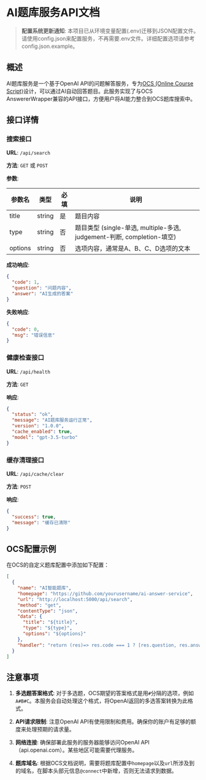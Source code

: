 # AI题库服务API文档

> **配置系统更新通知**: 本项目已从环境变量配置(.env)迁移到JSON配置文件。请使用config.json来配置服务，不再需要.env文件。详细配置选项请参考config.json.example。

## 概述

AI题库服务是一个基于OpenAI API的问题解答服务，专为[OCS (Online Course Script)](https://github.com/ocsjs/ocsjs)设计，可以通过AI自动回答题目。此服务实现了与OCS AnswererWrapper兼容的API接口，方便用户将AI能力整合到OCS题库搜索中。

## 接口详情

### 搜索接口

**URL**: `/api/search`

**方法**: `GET` 或 `POST`

**参数**:

| 参数名   | 类型   | 必填 | 说明                                                     |
|---------|--------|------|----------------------------------------------------------|
| title   | string | 是   | 题目内容                                                 |
| type    | string | 否   | 题目类型 (single-单选, multiple-多选, judgement-判断, completion-填空) |
| options | string | 否   | 选项内容，通常是A、B、C、D选项的文本                       |

**成功响应**:

```json
{
  "code": 1,
  "question": "问题内容",
  "answer": "AI生成的答案"
}
```

**失败响应**:

```json
{
  "code": 0,
  "msg": "错误信息"
}
```

### 健康检查接口

**URL**: `/api/health`

**方法**: `GET`

**响应**:

```json
{
  "status": "ok",
  "message": "AI题库服务运行正常",
  "version": "1.0.0",
  "cache_enabled": true,
  "model": "gpt-3.5-turbo"
}
```

### 缓存清理接口

**URL**: `/api/cache/clear`

**方法**: `POST`

**响应**:

```json
{
  "success": true,
  "message": "缓存已清除"
}
```

## OCS配置示例

在OCS的自定义题库配置中添加如下配置：

```json
[
  {
    "name": "AI智能题库",
    "homepage": "https://github.com/yourusername/ai-answer-service",
    "url": "http://localhost:5000/api/search",
    "method": "get",
    "contentType": "json",
    "data": {
      "title": "${title}",
      "type": "${type}",
      "options": "${options}"
    },
    "handler": "return (res)=> res.code === 1 ? [res.question, res.answer] : [res.msg, undefined]"
  }
]
```

## 注意事项

1. **多选题答案格式**: 对于多选题，OCS期望的答案格式是用`#`分隔的选项，例如`A#B#C`。本服务会自动处理这个格式，将OpenAI返回的多选答案转换为此格式。

2. **API请求限制**: 注意OpenAI API有使用限制和费用。确保你的账户有足够的额度来处理预期的请求量。

3. **网络连接**: 确保部署此服务的服务器能够访问OpenAI API（api.openai.com）。某些地区可能需要代理服务。

4. **题库域名**: 根据OCS文档说明，需要将题库配置中`homepage`以及`url`所涉及到的域名，在脚本头部元信息`@connect`中新增，否则无法请求到数据。